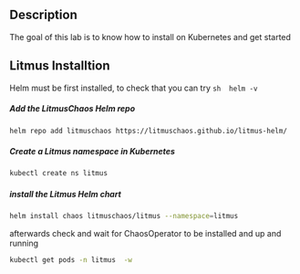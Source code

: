 ## Description
The goal of this lab is to know how to install on Kubernetes and get started
## Litmus Installtion
Helm must be first installed, to check that you can try ```sh  helm -v```
##### Add the LitmusChaos Helm repo
```sh  
helm repo add litmuschaos https://litmuschaos.github.io/litmus-helm/
```
##### Create a Litmus namespace in Kubernetes
```sh  
kubectl create ns litmus
```
##### install the Litmus Helm chart
```sh  
helm install chaos litmuschaos/litmus --namespace=litmus  
```

afterwards check and wait for ChaosOperator to be installed and up and running
```sh
kubectl get pods -n litmus  -w
```
